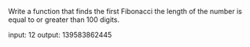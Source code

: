 Write a function that finds the first Fibonacci the length of the number is equal to or greater than 100 digits.

input: 12
output: 139583862445
